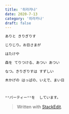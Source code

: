 ```yaml
---
title: '히라카나'
date: 2020-7-13
category: '히라카나'
draft: false
---
```

```js
ありと きりぎりす

じりじり。お日さまが

はたけや

森を てりつける、あつい あつい

なつ。きりぎりすは すずしい

木かげの はっぱの、いえで、まい日

  

**パーティー**を  しています。
```
> Written with [StackEdit](https://stackedit.io/).

<!--stackedit_data:
eyJoaXN0b3J5IjpbMTQ0NTk2NzkxOSwxOTYwMjAwNjQzLDMyOT
c2NTU0OCwzMDIwNDg4ODIsLTE4NjQ0NTIzNDgsLTE0NDk4Nzc4
NjAsLTE3ODQ4MTcyNDksLTE0NjI1Mzg4OTJdfQ==
-->